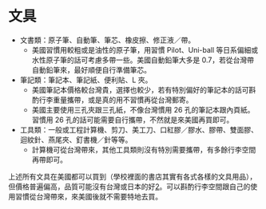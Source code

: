 # 文具

* 文書類：原子筆、自動筆、筆芯、橡皮擦、修正液／帶。
  * 美國習慣用較粗或是油性的原子筆，用習慣 Pilot、Uni-ball 等日系偏細或水性原子筆的話可考慮多帶一些。美國自動鉛筆大多是 0.7，若從台灣帶自動鉛筆來，最好順便自行準備筆芯。
* 筆記類：筆記本、筆記紙、便利貼、L 夾。
  * 美國筆記本價格較台灣貴，選擇也較少，若有特別偏好的筆記本的話可斟酌行李重量攜帶，或是真的用不習慣再從台灣郵寄。
  * 美國主要使用三孔夾跟三孔紙，不像台灣慣用 26 孔的筆記本跟內頁紙。習慣用 26 孔的話可能需要自行攜帶，不然就是來美國再買即可。
* 工具類：一般或工程計算機、剪刀、美工刀、口紅膠／膠水、膠帶、雙面膠、迴紋針、燕尾夾、釘書機／針等等。
  * 計算機可從台灣帶來，其他工具類則沒有特別需要攜帶，有多餘行李空間再帶即可。

上述所有文具在美國都可以買到（學校裡面的書店其實有各式各樣的文具用品），但價格普遍偏高，品質可能沒有台灣或日本的好[2](../zai_mei_sheng_huo/tgsahuo_dong_jie_shao.md#fn2)。可以斟酌行李空間跟自己的使用習慣從台灣帶來，來美國後就不需要特地去買。

